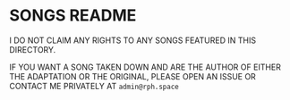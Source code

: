 # SONGS README

I DO NOT CLAIM ANY RIGHTS TO ANY SONGS FEATURED IN THIS DIRECTORY.

IF YOU WANT A SONG TAKEN DOWN AND ARE THE AUTHOR OF EITHER THE ADAPTATION OR THE ORIGINAL, PLEASE OPEN AN ISSUE OR CONTACT ME PRIVATELY AT `admin@rph.space`

